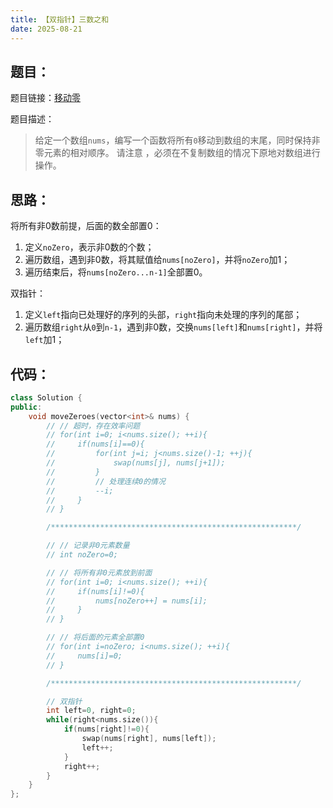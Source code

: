 ```yaml
---
title: 【双指针】三数之和
date: 2025-08-21
---
```



## 题目：

题目链接：[移动零](https://leetcode.cn/problems/move-zeroes/description/?envType=study-plan-v2&envId=top-100-liked)

题目描述：

> 给定一个数组`nums`，编写一个函数将所有`0`移动到数组的末尾，同时保持非零元素的相对顺序。
> 请注意 ，必须在不复制数组的情况下原地对数组进行操作。

## 思路：

将所有非0数前提，后面的数全部置0：

1. 定义`noZero`，表示非0数的个数；
2. 遍历数组，遇到非0数，将其赋值给`nums[noZero]`，并将`noZero`加1；
3. 遍历结束后，将`nums[noZero...n-1]`全部置0。

双指针：

1. 定义`left`指向已处理好的序列的头部，`right`指向未处理的序列的尾部；
2. 遍历数组`right`从`0`到`n-1`，遇到非0数，交换`nums[left]`和`nums[right]`，并将`left`加1；

## 代码：

```c++
class Solution {
public:
    void moveZeroes(vector<int>& nums) {
        // // 超时，存在效率问题
        // for(int i=0; i<nums.size(); ++i){
        //     if(nums[i]==0){
        //         for(int j=i; j<nums.size()-1; ++j){
        //             swap(nums[j], nums[j+1]);
        //         }
        //         // 处理连续0的情况
        //         --i;
        //     }
        // }

        /*******************************************************/

        // // 记录非0元素数量
        // int noZero=0;

        // // 将所有非0元素放到前面
        // for(int i=0; i<nums.size(); ++i){
        //     if(nums[i]!=0){
        //         nums[noZero++] = nums[i];
        //     }
        // }

        // // 将后面的元素全部置0
        // for(int i=noZero; i<nums.size(); ++i){
        //     nums[i]=0;
        // }

        /*******************************************************/

        // 双指针
        int left=0, right=0;
        while(right<nums.size()){
            if(nums[right]!=0){
                swap(nums[right], nums[left]);
                left++;
            }
            right++;
        }
    }
};
```
